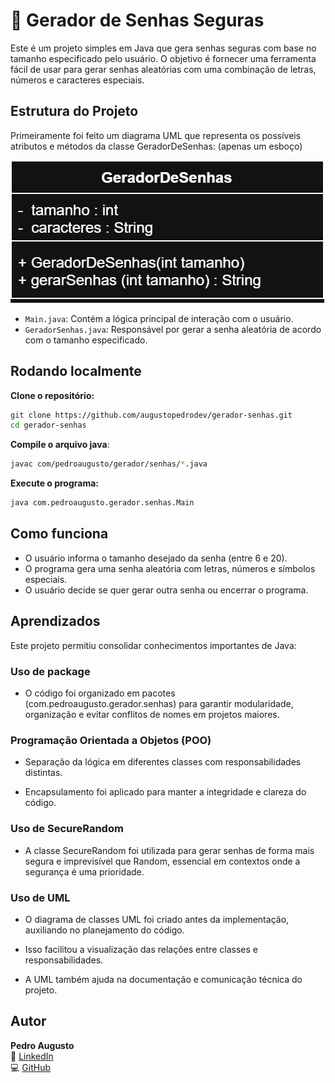 
# 🔐 Gerador de Senhas Seguras

Este é um projeto simples em Java que gera senhas seguras com base no tamanho especificado pelo usuário. O objetivo é fornecer uma ferramenta fácil de usar para gerar senhas aleatórias com uma combinação de letras, números e caracteres especiais.


## Estrutura do Projeto
Primeiramente foi feito um diagrama UML que representa os possíveis atributos e métodos da classe GeradorDeSenhas: (apenas um esboço)

![Diagrama UML](https://raw.githubusercontent.com/augustopedrodev/gerador-de-senhas-java/main/GerarSenhas.jpg)


- `Main.java`: Contém a lógica principal de interação com o usuário.
- `GeradorSenhas.java`: Responsável por gerar a senha aleatória de acordo com o tamanho especificado.

## Rodando localmente

**Clone o repositório:**

```bash
git clone https://github.com/augustopedrodev/gerador-senhas.git
cd gerador-senhas
```

**Compile o arquivo java**:
```bash
javac com/pedroaugusto/gerador/senhas/*.java
```

**Execute o programa:**
```bash
java com.pedroaugusto.gerador.senhas.Main
```

## Como funciona

- O usuário informa o tamanho desejado da senha (entre 6 e 20).
- O programa gera uma senha aleatória com letras, números e símbolos especiais.
- O usuário decide se quer gerar outra senha ou encerrar o programa.



## Aprendizados

Este projeto permitiu consolidar conhecimentos importantes de Java:

### Uso de package
- O código foi organizado em pacotes (com.pedroaugusto.gerador.senhas) para garantir modularidade, organização e evitar conflitos de nomes em projetos maiores.

### Programação Orientada a Objetos (POO)
- Separação da lógica em diferentes classes com responsabilidades distintas.

- Encapsulamento foi aplicado para manter a integridade e clareza do código.

### Uso de SecureRandom
- A classe SecureRandom foi utilizada para gerar senhas de forma mais segura e imprevisível que Random, essencial em contextos onde a segurança é uma prioridade.

### Uso de UML
- O diagrama de classes UML foi criado antes da implementação, auxiliando no planejamento do código.

- Isso facilitou a visualização das relações entre classes e responsabilidades.

- A UML também ajuda na documentação e comunicação técnica do projeto.


## Autor

**Pedro Augusto**  
🔗 [LinkedIn](https://www.linkedin.com/in/ramos-pedro-augusto/)  
💻 [GitHub](https://github.com/augustopedrodev)



